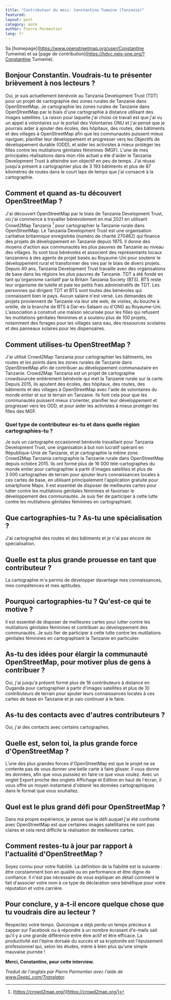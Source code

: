 ```yaml
---
title: "Contributeur du mois: Constantine Tumwine (Tanzanie)"
featured:
layout: post
category: motm
author: Pierre Parmentier
lang: fr
---
```


Sa [homepage](https://www.openstreetmap.org/user/Constantine Tumwine) et sa [page de contribution](https://hdyc.neis-one.org/?Constantine Tumwine).

## Bonjour Constantin. Voudrais-tu te présenter brièvement à nos lecteurs ? 
Oui, je suis actuellement bénévole au Tanzania Development Trust (TDT) pour un projet de cartographie des zones rurales de Tanzanie dans OpenStreetMap. Je cartographie les zones rurales de Tanzanie dans OpenStreetMap par le biais d'une cartographie à distance utilisant des images satellites. La raison pour laquelle j'ai choisi ce travail est que j'ai vu un appel à volontaires sur le portail des Volontaires ONU  et j'ai pensé que je pourrais aider à ajouter des écoles, des hôpitaux, des routes, des bâtiments et des villages à OpenStreetMap afin que les communautés puissent mieux naviguer, planifier leur développement et progresser vers les Objectifs de développement durable (ODD), et aider les activistes à mieux protéger les filles contre les mutilations génitales féminines (MGF). L'une de mes principales réalisations dans mon rôle actuel a été d'aider le Tanzania Development Trust à atteindre son objectif en peu de temps. J'ai réussi jusqu'à présent à cartographier plus de 3&nbsp;193 bâtiments et plus de 87 kilomètres de routes dans le court laps de temps que j'ai consacré à la cartographie.

## Comment et quand as-tu découvert OpenStreetMap ? 
J'ai découvert OpenStreetMap par le biais de Tanzania Development Trust, où j'ai commencé à travailler bénévolement en mai 2021 en utilisant Crowd2Map Tanzania [^1] pour cartographier la Tanzanie rurale dans OpenStreetMap. Le Tanzania Development Trust est une organisation caritative britannique enregistrée (numéro de charité 270462) qui finance des projets de développement en Tanzanie depuis 1975. Il donne des moyens d'action aux communautés les plus pauvres de Tanzanie au niveau des villages. Ils sont tous bénévoles et associent des représentants locaux tanzaniens à des agents de projet basés au Royaume-Uni pour soutenir le développement rural et transformer des vies par le biais de divers projets. Depuis 40 ans, Tanzania Development Trust travaille avec des organisations de base dans les régions les plus pauvres de Tanzanie. TDT a été fondé en tant qu'organisme caritatif par la Britain Tanzania Society (BTS). BTS reste leur organisme de tutelle et paie les petits frais administratifs de TDT. Les personnes qui dirigent TDT et BTS sont toutes des bénévoles qui connaissent bien le pays. Aucun salaire n'est versé. Les demandes de projets proviennent de Tanzanie via leur site web, de visites, du bouche à oreille, de la branche de BTS à Dar-es-Salaam ou d'ONG au Royaume-Uni. L'association a construit une maison sécurisée pour les filles qui refusent les mutilations génitales féminines et a soutenu plus de 100 projets, notamment des forages pour les villages sans eau, des ressources scolaires et des panneaux solaires pour les dispensaires.

## Comment utilises-tu OpenStreetMap ? 
J'ai utilisé Crowd2Map Tanzania pour cartographier les bâtiments, les routes et les points dans les zones rurales de Tanzanie dans OpenStreetMap afin de contribuer au développement communautaire en Tanzanie. Crowd2Map Tanzania est un projet de cartographie crowdsourcée entièrement bénévole qui met la Tanzanie rurale sur la carte. Depuis 2015, ils ajoutent des écoles, des hôpitaux, des routes, des bâtiments et des villages à OpenStreetMap avec l'aide de volontaires du monde entier et sur le terrain en Tanzanie. Ils font cela pour que les communautés puissent mieux s'orienter, planifier leur développement et progresser vers les ODD, et pour aider les activistes à mieux protéger les filles des MGF.

### Quel type de contributeur es-tu et dans quelle région cartographies-tu ? 
Je suis un cartographe occasionnel bénévole travaillant pour Tanzania Development Trust, une organisation à but non lucratif opérant en République-Unie de Tanzanie, et je cartographie la même zone. Crowd2Map Tanzania cartographie la Tanzanie rurale dans OpenStreetMap depuis octobre 2015. Ils ont formé plus de 16&nbsp;000 télé-cartographes du monde entier pour cartographier à partir d'images satellites et plus de 3&nbsp;000 cartographes de terrain pour ajouter leurs connaissances locales à ces cartes de base, en utilisant principalement l'application gratuite pour smartphone Maps. Il est essentiel de disposer de meilleures cartes pour lutter contre les mutilations génitales féminines et favoriser le développement des communautés. Je suis fier de participer à cette lutte contre les mutilations génitales féminines en cartographiant.

## Que cartographies-tu ? As-tu une spécialisation ?
J'ai cartographié des routes et des bâtiments et je n'ai pas encore de spécialisation.

## Quelle est ta plus grande prouesse en tant que contributeur ?
La cartographie m'a permis de développer davantage mes connaissances, mes compétences et mes aptitudes.

## Pourquoi cartographies-tu ? Qu'est-ce qui te motive ?
Il est essentiel de disposer de meilleures cartes pour lutter contre les mutilations génitales féminines et contribuer au développement des communautés. Je suis fier de participer à cette lutte contre les mutilations génitales féminines en cartographiant la Tanzanie en particulier.

## As-tu des idées pour élargir la communauté OpenStreetMap, pour motiver plus de gens à contribuer ?
Oui, j'ai jusqu'à présent formé plus de 16 contributeurs à distance en Ouganda pour cartographier à partir d'images satellites et plus de 10 contributeurs de terrain pour ajouter leurs connaissances locales à ces cartes de base en Tanzanie et je vais continuer à le faire.

## As-tu des contacts avec d'autres contributeurs ?
Oui, j'ai des contacts avec certains cartographes.

## Quelle est, selon toi, la plus grande force d'OpenStreetMap ?
L'une des plus grandes forces d'OpenStreetMap est que le projet ne se contente pas de vous donner une belle carte à faire glisser. Il vous donne les données, afin que vous puissiez en faire ce que vous voulez. Avec un onglet Export proche des onglets Affichage et Edition en haut de l'écran, il vous offre un moyen instantané d'obtenir les données cartographiques dans le format que vous souhaitez.

## Quel est le plus grand défi pour OpenStreetMap ?
Dans ma propre expérience, je pense que le défi auquel j'ai été confronté avec OpenStreetMap est que certaines images satellitaires ne sont pas claires et cela rend difficile la réalisation de meilleures cartes.

## Comment restes-tu à jour par rapport à l'actualité d'OpenStreetMap ?
Soyez connu pour votre fiabilité. La définition de la fiabilité est la suivante : être constamment bon en qualité ou en performance et être digne de confiance. Il n'est pas nécessaire de vous expliquer en détail comment le fait d'associer votre nom à ce type de déclaration sera bénéfique pour votre réputation et votre carrière.

## Pour conclure, y a-t-il encore quelque chose que tu voudrais dire au lecteur ?
Respectez votre temps. Quiconque a déjà perdu un temps précieux à zapper sur Facebook ou à répondre à un nombre écrasant d'e-mails sait qu'il y a une grande différence entre être actif et être efficace. La productivité est l'épine dorsale du succès et sa kryptonite est l'épuisement professionnel qui, selon les études, mène à bien plus qu'une simple mauvaise journée !

**Merci, Constantine, pour cette interview.**

[^1]: (https://crowd2map.org/)[https://crowd2map.org/]

*Traduit de l'anglais par Pierre Parmentier avec l'aide de www.DeepL.com/Translator.*
